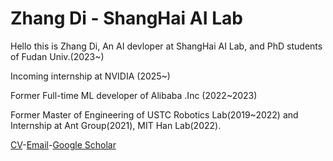 # Zhang Di - ShangHai AI Lab
Hello this is Zhang Di, An AI devloper at ShangHai AI Lab, and PhD students of Fudan Univ.(2023~)

Incoming internship at NVIDIA (2025~)

Former Full-time ML developer of Alibaba .Inc (2022~2023)

Former Master of Engineering of USTC Robotics Lab(2019~2022) and Internship at Ant Group(2021), MIT Han Lab(2022).

[CV](https://raw.githubusercontent.com/trotsky1997/trotsky1997/main/FDU-ZhangDi-CV.pdf)-[Email](mailto:di.zhang@ustc.edu)-[Google Scholar](https://scholar.google.com/citations?user=vxAO250AAAAJ)
